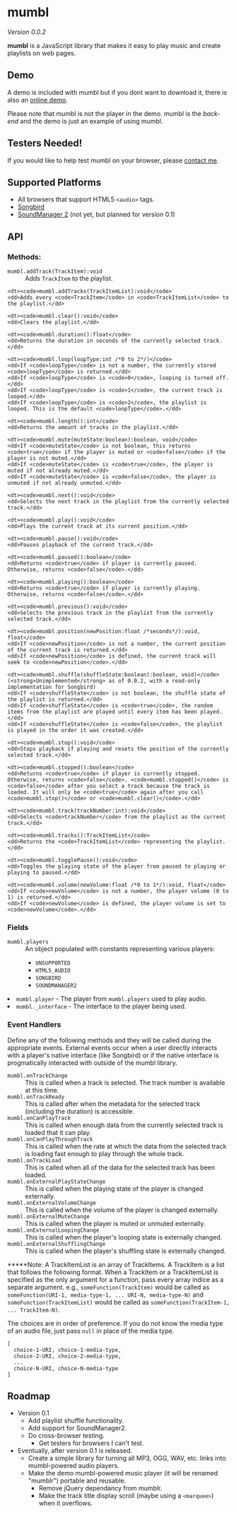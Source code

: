 mumbl
=====

*Version 0.0.2*

**mumbl** is a JavaScript library that makes it easy to play music and create playlists on web pages.

Demo
----

A demo is included with mumbl but if you dont want to download it, there is also an [online demo][demo].

Please note that mumbl is not the player in the demo. mumbl is the *back-end* and the demo is just an example of using mumbl.

Testers Needed!
---------------

If you would like to help test mumbl on your browser, please [contact me][contact].

Supported Platforms
-------------------

 * All browsers that support HTML5 `<audio>` tags.
 * [Songbird][sb]
 * [SoundManager 2][sm2] (not yet, but planned for version 0.1)

API
---

### Methods:

<dl>
	<dt><code>mumbl.addTrack(TrackItem):void</code>
	<dd>Adds <code>TrackItem</code> to the playlist.</dd>

	<dt><code>mumbl.addTracks(TrackItemList):void</code>
	<dd>Adds every <code>TrackItem</code> in <code>TrackItemList</code> to the playlist.</dd>

	<dt><code>mumbl.clear():void</code>
	<dd>Clears the playlist.</dd>

	<dt><code>mumbl.duration():float</code>
	<dd>Returns the duration in seconds of the currently selected track.</dd>

	<dt><code>mumbl.loop(loopType:int /*0 to 2*/)</code>
	<dd>If <code>loopType</code> is not a number, the currently stored <code>loopType</code> is returned.</dd>
	<dd>If <code>loopType</code> is <code>0</code>, looping is turned off.</dd>
	<dd>If <code>loopType</code> is <code>1</code>, the current track is looped.</dd>
	<dd>If <code>loopType</code> is <code>2</code>, the playlist is looped. This is the default <code>loopType</code>.</dd>

	<dt><code>mumbl.length():int</code>
	<dd>Returns the amount of tracks in the playlist.</dd>

	<dt><code>mumbl.mute(muteState:boolean):boolean, void</code>
	<dd>If <code>muteState</code> is not boolean, this returns <code>true</code> if the player is muted or <code>false</code> if the player is not muted.</dd>
	<dd>If <code>muteState</code> is <code>true</code>, the player is muted if not already muted.</dd>
	<dd>If <code>muteState</code> is <code>false</code>, the player is unmuted if not already unmuted.</dd>

	<dt><code>mumbl.next():void</code>
	<dd>Selects the next track in the playlist from the currently selected track.</dd>

	<dt><code>mumbl.play():void</code>
	<dd>Plays the current track at its current position.</dd>

	<dt><code>mumbl.pause():void</code>
	<dd>Pauses playback of the current track.</dd>

	<dt><code>mumbl.paused():boolean</code>
	<dd>Returns <code>true</code> if player is currently paused. Otherwise, returns <code>false</code>.</dd>

	<dt><code>mumbl.playing():boolean</code>
	<dd>Returns <code>true</code> if player is currently playing. Otherwise, returns <code>false</code>.</dd>

	<dt><code>mumbl.previous():void</code>
	<dd>Selects the previous track in the playlist from the currently selected track.</dd>

	<dt><code>mumbl.position(newPosition:float /*seconds*/):void, float</code>
	<dd>If <code>newPosition</code> is not a number, the current position of the current track is returned.</dd>
	<dd>If <code>newPosition</code> is defined, the current track will seek to <code>newPosition</code>.</dd>

	<dt><code>mumbl.shuffle(shuffleState:boolean):boolean, void)</code> (<strong>Unimplemented</strong> as of 0.0.2, with a read-only implementation for Songbird)
	<dd>If <code>shuffleState</code> is not boolean, the shuffle state of the playlist is returned.</dd>
	<dd>If <code>shuffleState</code> is <code>true</code>, the random items from the playlist are played until every item has been played.</dd>
	<dd>If <code>shuffleState</code> is <code>false</code>, the playlist is played in the order it was created.</dd>

	<dt><code>mumbl.stop():void</code>
	<dd>Stops playback if playing and resets the position of the currently selected track.</dd>

	<dt><code>mumbl.stopped():boolean</code>
	<dd>Returns <code>true</code> if player is currently stopped. Otherwise, returns <code>false</code>. <code>mumbl.stopped()</code> is <code>false</code> after you select a track because the track is loaded. It will only be <code>true</code> again after you call <code>mumbl.stop()</code> or <code>mumbl.clear()</code>.</dd>

	<dt><code>mumbl.track(trackNumber:int):void</code>
	<dd>Selects <code>trackNumber</code> from the playlist as the current track.</dd>

	<dt><code>mumbl.tracks():TrackItemList</code>
	<dd>Returns the <code>TrackItemList</code> representing the playlist.</dd>

	<dt><code>mumbl.togglePause():void</code>
	<dd>Toggles the playing state of the player from paused to playing or playing to paused.</dd>

	<dt><code>mumbl.volume(newVolume:float /*0 to 1*/):void, float</code>
	<dd>If <code>newVolume</code> is not a number, the player volume (0 to 1) is returned.</dd>
	<dd>If <code>newVolume</code> is defined, the player volume is set to <code>newVolume</code>.</dd>
</dl>

### Fields

<dl>
	<dt><code>mumbl.players</code></dt>
	<dd>An object populated with constants representing various players:
		<ul>
			<li><code>UNSUPPORTED</code></li>
			<li><code>HTML5_AUDIO</code></li>
			<li><code>SONGBIRD</code></li>
			<li><code>SOUNDMANAGER2</code></li>
		</ul>
	</dd>
	<li><code>mumbl.player</code> - The player from <code>mumbl.players</code> used to play audio.</li>
	<li><code>mumbl._interface</code> - The interface to the player being used.</li>
</dl>

### Event Handlers

Define any of the following methods and they will be called during the appropriate events. External events occur when a user directly interacts with a player's native interface (like Songbird) or if the native interface is progmatically interacted with outside of the mumbl library.

<dl>
	<dt><code>mumbl.onTrackChange</code>
	<dd>This is called when a track is selected. The track number is available at this time.</dd>
	<dt><code>mumbl.onTrackReady</code>
	<dd>This is called after when the metadata for the selected track (including the duration) is accessible.</dd>
	<dt><code>mumbl.onCanPlayTrack</code>
	<dd>This is called when enough data from the currently selected track is loaded that it can play.</dd>
	<dt><code>mumbl.onCanPlayThroughTrack</code>
	<dd>This is called when the rate at which the data from the selected track is loading fast enough to play through the whole track.</dd>
	<dt><code>mumbl.onTrackLoad</code>
	<dd>This is called when all of the data for the selected track has been loaded.</dd>
	<dt><code>mumbl.onExternalPlayStateChange</code>
	<dd>This is called when the playing state of the player is changed externally.</dd>
	<dt><code>mumbl.onExternalVolumeChange</code>
	<dd>This is called when the volume of the player is changed externally.</dd>
	<dt><code>mumbl.onExternalMuteChange</code>
	<dd>This is called when the player is muted or unmuted externally.</dd>
	<dt><code>mumbl.onExternalLoopingChange</code>
	<dd>This is called when the player's looping state is externally changed.</dd>
	<dt><code>mumbl.onExternalShufflingChange</code>
	<dd>This is called when the player's shuffling state is externally changed.</dd>
</dl>

**\***Note: A TrackItemList is an array of TrackItems. A TrackItem is a list that follows the following format. When a TrackItem or a TrackItemList is specified as the only argument for a function, pass every array indice as a separate argument. e.g., `someFunction(TrackItem)` would be called as `someFunction(URI-1, media-type-1, ... URI-N, media-type-N)` and `someFunction(TrackItemList)` would be called as `someFunction(TrackItem-1, ... TrackItem-N)`.


The choices are in order of preference. If you do not know the media type of an audio file, just pass `null` in place of the media type.

    [
      choice-1-URI, choice-1-media-type,
      choice-2-URI, choice-2-media-type,
      ...
      choice-N-URI, choice-N-media-type
    ]


Roadmap
-------

 * Version 0.1
   * Add playlist shuffle functionality.
   * Add support for SoundManager2.
   * Do cross-browser testing.
     * Get testers for browsers I can't test.
 * Eventually, after version 0.1 is released.
   * Create a simple library for turning all MP3, OGG, WAV, etc. links into mumbl-powered audio players.
   * Make the demo mumbl-powered music player (it will be renamed "mumblr") portable and reusable.
     * Remove jQuery dependancy from mumblr.
     * Make the track title display scroll (maybe using a `<marquee>`) when it overflows.


  [contact]: http://github.com/eligrey
  [demo]: http://purl.eligrey.com/mumbl/demo
  [sb]: http://getsongbird.com/
  [sm2]: http://www.schillmania.com/projects/soundmanager2/
  [bug15169]: http://bugzilla.songbirdnest.com/show_bug.cgi?id=15169
